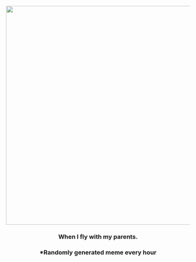 <p align="center">
        <img src="https://i.redd.it/kgrxcgurfti91.jpg" width="600" height="600">
        </p>
        <h3 align="center">When I fly with my parents.</h3>
        <h3 align="center">*Randomly generated meme every hour</h3>
    